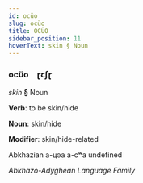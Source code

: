 ```yaml
---
id: ocüo
slug: ocüo
title: OCÜO
sidebar_position: 11
hoverText: skin § Noun
---
```


### ocüo&emsp;<span kind="abugida">ɽꞇʄɽ</span>

*skin* **§** Noun

**Verb**: to be skin/hide

**Noun**: skin/hide

**Modifier**: skin/hide-related

Abkhazian а-цәа a-cʷa undefined

*Abkhazo-Adyghean Language Family*